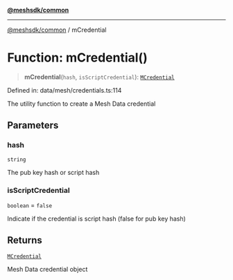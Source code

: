 [**@meshsdk/common**](../README.md)

***

[@meshsdk/common](../globals.md) / mCredential

# Function: mCredential()

> **mCredential**(`hash`, `isScriptCredential`): [`MCredential`](../type-aliases/MCredential.md)

Defined in: data/mesh/credentials.ts:114

The utility function to create a Mesh Data credential

## Parameters

### hash

`string`

The pub key hash or script hash

### isScriptCredential

`boolean` = `false`

Indicate if the credential is script hash (false for pub key hash)

## Returns

[`MCredential`](../type-aliases/MCredential.md)

Mesh Data credential object
